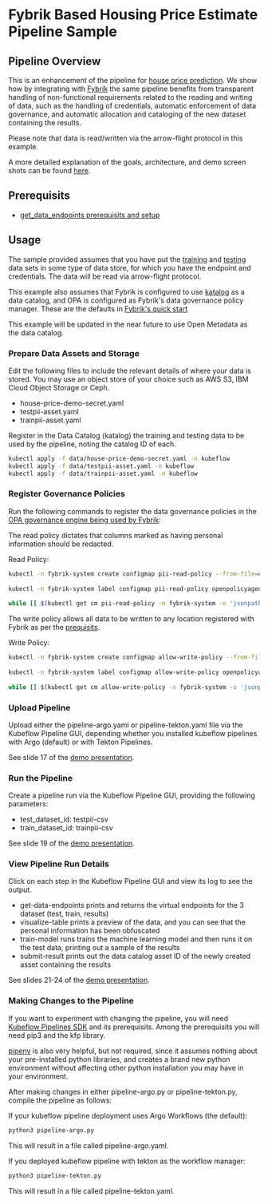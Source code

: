# Fybrik Based Housing Price Estimate Pipeline Sample

## Pipeline Overview

This is an enhancement of the pipeline for [house price prediction](https://github.com/kubeflow/pipelines/tree/master/samples/contrib/versioned-pipeline-ci-samples/kaggle-ci-sample).  We show how by integrating with [Fybrik](https://fybrik.io/v1.0/) the same pipeline benefits from transparent handling of non-functional requirements related to the reading and writing of data, such as the handling of credentials, automatic enforcement of data governance, and automatic allocation and cataloging of the new dataset containing the results.  

Please note that data is read/written via the arrow-flight protocol in this example.

A more detailed explanation of the goals, architecture, and demo screen shots can be found [here](https://drive.google.com/file/d/1xn7pGe5pEAEZxnIzDdom9r7K6s78alcP/view?usp=sharing).

## Prerequisits

* [get_data_endpoints prerequisits and setup](../../get_data_endpoints/README.md)

## Usage

The sample provided assumes that you have put the [training](./data/trainwithpi.csv) and [testing](./data/testwithpi.csv) data sets in some type of data store, for which you have the endpoint and credentials.  The data will be read via arrow-flight protocol.

This example also assumes that Fybrik is configured to use [katalog](https://fybrik.io/v1.0/reference/katalog/) as a data catalog, and OPA is configured as Fybrik's data governance policy manager.  These are the defaults in [Fybrik's quick start](https://fybrik.io/v1.0/get-started/quickstart/)

This example will be updated in the near future to use Open Metadata as the data catalog.

### Prepare Data Assets and Storage

Edit the following files to include the relevant details of where your data is stored.  You may use an object store of your choice such as AWS S3, IBM Cloud Object Storage or Ceph.

* house-price-demo-secret.yaml
* testpii-asset.yaml
* trainpii-asset.yaml

Register in the Data Catalog (katalog) the training and testing data to be used by the pipeline, noting the catalog ID of each.

```bash
kubectl apply -f data/house-price-demo-secret.yaml -n kubeflow
kubectl apply -f data/testpii-asset.yaml -n kubeflow
kubectl apply -f data/trainpii-asset.yaml -n kubeflow
```

### Register Governance Policies

Run the following commands to register the data governance policies in the [OPA governance engine being used by Fybrik](https://fybrik.io/v1.0/tasks/using-opa/):

The read policy dictates that columns marked as having personal information should be redacted.

Read Policy:

```bash
kubectl -n fybrik-system create configmap pii-read-policy --from-file=data/pii-read-policy.rego
  
kubectl -n fybrik-system label configmap pii-read-policy openpolicyagent.org/policy=rego
  
while [[ $(kubectl get cm pii-read-policy -n fybrik-system -o 'jsonpath={.metadata.annotations.openpolicyagent\.org/policy-status}') != '{"status":"ok"}' ]]; do echo "waiting for policy to be applied" && sleep 5; done
```

The write policy allows all data to be written to any location registered with Fybrik as per the [prequisits](../../get_data_endpoints/README.md).

Write Policy:

```bash
kubectl -n fybrik-system create configmap allow-write-policy --from-file=data/allow-write-policy.rego
  
kubectl -n fybrik-system label configmap allow-write-policy openpolicyagent.org/policy=rego
  
while [[ $(kubectl get cm allow-write-policy -n fybrik-system -o 'jsonpath={.metadata.annotations.openpolicyagent\.org/policy-status}') != '{"status":"ok"}' ]]; do echo "waiting for policy to be applied" && sleep 5; done

```

### Upload Pipeline

Upload either the pipeline-argo.yaml or pipeline-tekton.yaml file via the Kubeflow Pipeline GUI, depending whether you installed kubeflow pipelines with Argo (default) or with Tekton Pipelines.

See slide 17 of the [demo presentation](https://drive.google.com/file/d/1xn7pGe5pEAEZxnIzDdom9r7K6s78alcP/view?usp=sharing).

### Run the Pipeline

Create a pipeline run via the Kubeflow Pipeline GUI, providing the following parameters:

* test_dataset_id: testpii-csv
* train_dataset_id:  trainpii-csv

See slide 19 of the [demo presentation](https://drive.google.com/file/d/1xn7pGe5pEAEZxnIzDdom9r7K6s78alcP/view?usp=sharing).

### View Pipeline Run Details

Click on each step in the Kubeflow Pipeline GUI and view its log to see the output.  

* get-data-endpoints prints and returns the virtual endpoints for the 3 dataset (test, train, results)
* visualize-table prints a preview of the data, and you can see that the personal information has been obfuscated
* train-model runs trains the machine learning model and then runs it on the test data, printing out a sample of the results
* submit-result prints out the data catalog asset ID of the newly created asset containing the results

See slides 21-24 of the [demo presentation](https://drive.google.com/file/d/1xn7pGe5pEAEZxnIzDdom9r7K6s78alcP/view?usp=sharing).

### Making Changes to the Pipeline

If you want to experiment with changing the pipeline, you will need [Kubeflow Pipelines SDK](https://www.kubeflow.org/docs/components/pipelines/sdk/install-sdk/) and its prerequisits.  Among the prerequisits you will need pip3 and the kfp library.  

[pipenv](https://pypi.org/project/pipenv/) is also very helpful, but not required, since it assumes nothing about your pre-installed python libraries, and creates a brand new python environment without affecting other python installation you may have in your environment.

After making changes in either pipeline-argo.py or pipeline-tekton.py, compile the pipeline as follows:

If your kubeflow pipeline deployment uses Argo Workflows (the default):

```bash
python3 pipeline-argo.py
```

This will result in a file called pipeline-argo.yaml.

If you deployed kubeflow pipeline with tekton as the workflow manager:

```bash
python3 pipeline-tekton.py
```

This will result in a file called pipeline-tekton.yaml.
